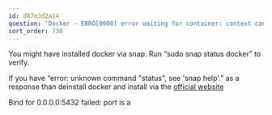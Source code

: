 ```yaml
---
id: d87e3d2a14
question: 'Docker - ERRO[0000] error waiting for container: context canceled'
sort_order: 730
---
```


You might have installed docker via snap. Run “sudo snap status docker” to verify.

If you have “error: unknown command "status", see 'snap help'.” as a response than deinstall docker and install via the [official website](https://docs.docker.com/engine/install/ubuntu/)

Bind for 0.0.0.0:5432 failed: port is a

